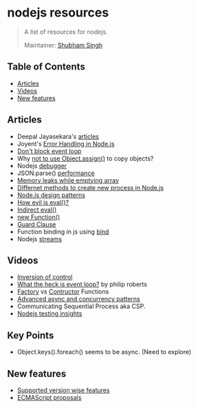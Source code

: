 # nodejs resources
> A list of resources for nodejs.
>
> Maintainer: [Shubham Singh](https://github.com/shbhshs)

## Table of Contents
  - [Articles](##articles)
  - [Videos](##videos)
  - [New features](##new-features)

## Articles
* Deepal Jayasekara's [articles](https://blog.insiderattack.net/event-loop-and-the-big-picture-nodejs-event-loop-part-1-1cb67a182810)
* Joyent's [Error Handling in Node.js](https://www.joyent.com/node-js/production/design/errors)
* [Don't block event loop](https://nodejs.org/en/docs/guides/dont-block-the-event-loop/)
* Why [not to use Object.assign()](https://scotch.io/bar-talk/copying-objects-in-javascript) to copy objects?
* Nodejs [debugger](https://medium.com/@paul_irish/debugging-node-js-nightlies-with-chrome-devtools-7c4a1b95ae27)
* JSON.parse() [performance](https://itnext.io/can-json-parse-be-performance-improvement-ba1069951839)
* [Memory leaks while emptying array](https://www.jstips.co/en/javascript/two-ways-to-empty-an-array/)
* [Differnet methods to create new process in Node.js](https://www.freecodecamp.org/news/node-js-child-processes-everything-you-need-to-know-e69498fe970a/)
* [Node.js design patterns](https://blog.logrocket.com/design-patterns-in-node-js/)
* [How evil is eval()?](https://javascriptweblog.wordpress.com/2010/04/19/how-evil-is-eval/)
* [Indirect eval()](https://eslint.org/docs/rules/no-eval)
* [new Function()](https://javascript.info/new-function)
* [Guard Clause](https://blog.webdevsimplified.com/2020-01/guard-clauses/)
* Function binding in js using [bind](https://javascript.info/bind)
* Nodejs [streams](https://nodesource.com/blog/understanding-streams-in-nodejs/)

## Videos
* [Inversion of control](https://www.youtube.com/watch?v=bAlczbDUXx8)
* [What the heck is event loop?](https://www.youtube.com/watch?v=8aGhZQkoFbQ) by philip roberts
* [Factory](https://www.youtube.com/watch?v=jpegXpQpb3o) vs [Contructor](https://www.youtube.com/watch?v=23AOrSN-wmI) Functions
* [Advanced async and concurrency patterns](https://www.youtube.com/watch?v=Qg1SvpIau6U)
* Communicating Sequential Process aka CSP.
* [Nodejs testing insights](https://www.youtube.com/watch?v=SKNySdVs1DA)

## Key Points
* Object.keys().foreach() seems to be async. (Need to explore)

## New features
* [Supported version wise features](https://node.green/)
* [ECMAScript proposals](https://github.com/tc39/proposals)
